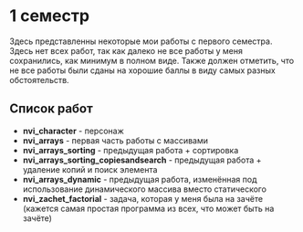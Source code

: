 # 1 семестр

Здесь представленны некоторые мои работы с первого семестра. Здесь нет всех работ, так как далеко не все работы у меня сохранились, как минимум в полном виде. Также должен отметить, что не все работы были сданы на хорошие баллы в виду самых разных обстоятельств.

## Список работ

- **nvi_character** - персонаж
- **nvi_arrays** - первая часть работы с массивами
- **nvi_arrays_sorting** - предыдущая работа + сортировка
- **nvi_arrays_sorting_copiesandsearch** - предыдущая работа + удаление копий и поиск элемента
- **nvi_arrays_dynamic** - предыдущая работа, изменённая под использование динамического массива вместо статического
- **nvi_zachet_factorial** - задача, которая у меня была на зачёте (кажется самая простая программа из всех, что может быть на зачёте)

